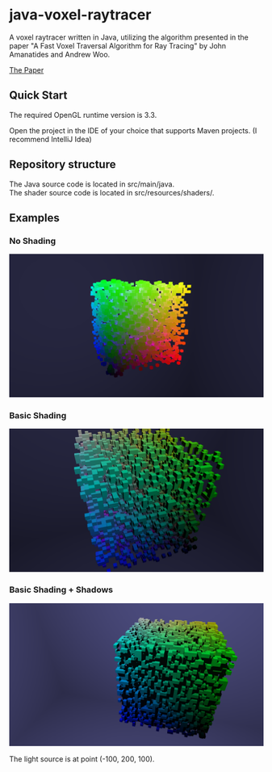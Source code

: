 # java-voxel-raytracer

A voxel raytracer written in Java, utilizing the algorithm presented in the paper 
"A Fast Voxel Traversal Algorithm for Ray Tracing" by John Amanatides and Andrew Woo. 

[The Paper](http://www.cse.yorku.ca/~amana/research/grid.pdf)

## Quick Start

The required OpenGL runtime version is 3.3.

Open the project in the IDE of your choice that supports Maven projects. (I recommend IntelliJ Idea)

## Repository structure

The Java source code is located in src/main/java. <br>
The shader source code is located in src/resources/shaders/. <br>

## Examples

### No Shading
![](screenshots/grid-32x32x32.png)

### Basic Shading
![](screenshots/grid-32x32x32-shaded.png)

### Basic Shading + Shadows
![](screenshots/grid-32x32x32-shadows.png)

The light source is at point (-100, 200, 100).